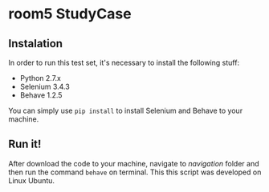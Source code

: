 # room5 StudyCase

## Instalation

In order to run this test set, it's necessary to install the following stuff:

- Python 2.7.x
- Selenium 3.4.3
- Behave 1.2.5

You can simply use `pip install` to install Selenium and Behave to your machine.

## Run it!
After download the code to your machine, navigate to *navigation* folder and then run the command `behave` on terminal.
This this script was developed on Linux Ubuntu.
